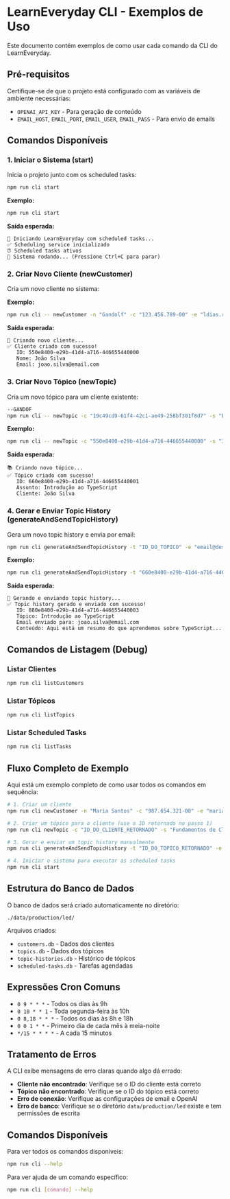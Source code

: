 # LearnEveryday CLI - Exemplos de Uso

Este documento contém exemplos de como usar cada comando da CLI do LearnEveryday.

## Pré-requisitos

Certifique-se de que o projeto está configurado com as variáveis de ambiente necessárias:
- `OPENAI_API_KEY` - Para geração de conteúdo
- `EMAIL_HOST`, `EMAIL_PORT`, `EMAIL_USER`, `EMAIL_PASS` - Para envio de emails

## Comandos Disponíveis

### 1. Iniciar o Sistema (start)

Inicia o projeto junto com os scheduled tasks:

```bash
npm run cli start
```

**Exemplo:**
```bash
npm run cli start
```

**Saída esperada:**
```
🚀 Iniciando LearnEveryday com scheduled tasks...
✅ Scheduling service inicializado
⏰ Scheduled tasks ativos
🔄 Sistema rodando... (Pressione Ctrl+C para parar)
```

### 2. Criar Novo Cliente (newCustomer)

Cria um novo cliente no sistema:


**Exemplo:**
```bash
npm run cli -- newCustomer -n "Gandolf" -c "123.456.789-00" -e "ldias.rs@gmail.com" -p "(11) 99999-9999"
```

**Saída esperada:**
```
👤 Criando novo cliente...
✅ Cliente criado com sucesso!
   ID: 550e8400-e29b-41d4-a716-446655440000
   Nome: João Silva
   Email: joao.silva@email.com
```

### 3. Criar Novo Tópico (newTopic)

Cria um novo tópico para um cliente existente:

```bash
--GANDOF
npm run cli -- newTopic -c "19c49cd9-61f4-42c1-ae49-258bf301f8d7" -s "Bitcoin"
```

**Exemplo:**
```bash
npm run cli -- newTopic -c "550e8400-e29b-41d4-a716-446655440000" -s "Introdução ao TypeScript"
```

**Saída esperada:**
```
📚 Criando novo tópico...
✅ Tópico criado com sucesso!
   ID: 660e8400-e29b-41d4-a716-446655440001
   Assunto: Introdução ao TypeScript
   Cliente: João Silva
```

### 4. Gerar e Enviar Topic History (generateAndSendTopicHistory)

Gera um novo topic history e envia por email:

```bash
npm run cli generateAndSendTopicHistory -t "ID_DO_TOPICO" -e "email@destino.com"
```

**Exemplo:**
```bash
npm run cli generateAndSendTopicHistory -t "660e8400-e29b-41d4-a716-446655440001" -e "joao.silva@email.com"
```

**Saída esperada:**
```
📖 Gerando e enviando topic history...
✅ Topic history gerado e enviado com sucesso!
   ID: 880e8400-e29b-41d4-a716-446655440003
   Tópico: Introdução ao TypeScript
   Email enviado para: joao.silva@email.com
   Conteúdo: Aqui está um resumo do que aprendemos sobre TypeScript...
```

## Comandos de Listagem (Debug)

### Listar Clientes
```bash
npm run cli listCustomers
```

### Listar Tópicos
```bash
npm run cli listTopics
```

### Listar Scheduled Tasks
```bash
npm run cli listTasks
```

## Fluxo Completo de Exemplo

Aqui está um exemplo completo de como usar todos os comandos em sequência:

```bash
# 1. Criar um cliente
npm run cli newCustomer -n "Maria Santos" -c "987.654.321-00" -e "maria.santos@email.com" -p "(11) 88888-8888"

# 2. Criar um tópico para o cliente (use o ID retornado no passo 1)
npm run cli newTopic -c "ID_DO_CLIENTE_RETORNADO" -s "Fundamentos de Clean Architecture"

# 3. Gerar e enviar um topic history manualmente
npm run cli generateAndSendTopicHistory -t "ID_DO_TOPICO_RETORNADO" -e "maria.santos@email.com"

# 4. Iniciar o sistema para executar as scheduled tasks
npm run cli start
```

## Estrutura do Banco de Dados

O banco de dados será criado automaticamente no diretório:
```
./data/production/led/
```

Arquivos criados:
- `customers.db` - Dados dos clientes
- `topics.db` - Dados dos tópicos
- `topic-histories.db` - Histórico de tópicos
- `scheduled-tasks.db` - Tarefas agendadas

## Expressões Cron Comuns

- `0 9 * * *` - Todos os dias às 9h
- `0 10 * * 1` - Toda segunda-feira às 10h
- `0 8,18 * * *` - Todos os dias às 8h e 18h
- `0 0 1 * *` - Primeiro dia de cada mês à meia-noite
- `*/15 * * * *` - A cada 15 minutos

## Tratamento de Erros

A CLI exibe mensagens de erro claras quando algo dá errado:

- **Cliente não encontrado**: Verifique se o ID do cliente está correto
- **Tópico não encontrado**: Verifique se o ID do tópico está correto
- **Erro de conexão**: Verifique as configurações de email e OpenAI
- **Erro de banco**: Verifique se o diretório `data/production/led` existe e tem permissões de escrita

## Comandos Disponíveis

Para ver todos os comandos disponíveis:
```bash
npm run cli --help
```

Para ver ajuda de um comando específico:
```bash
npm run cli [comando] --help
``` 